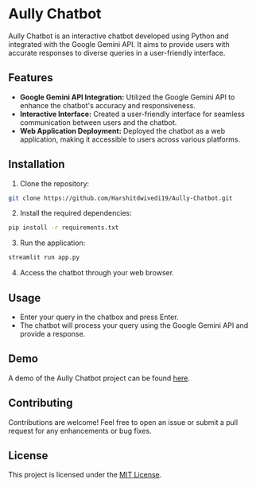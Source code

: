 # Aully Chatbot

Aully Chatbot is an interactive chatbot developed using Python and integrated with the Google Gemini API. It aims to provide users with accurate responses to diverse queries in a user-friendly interface.

## Features

- **Google Gemini API Integration:** Utilized the Google Gemini API to enhance the chatbot's accuracy and responsiveness.
- **Interactive Interface:** Created a user-friendly interface for seamless communication between users and the chatbot.
- **Web Application Deployment:** Deployed the chatbot as a web application, making it accessible to users across various platforms.

## Installation

1. Clone the repository:

```bash
git clone https://github.com/Harshitdwivedi19/Aully-Chatbot.git
```

2. Install the required dependencies:

```bash
pip install -r requirements.txt
```

3. Run the application:

```bash
streamlit run app.py
```

4. Access the chatbot through your web browser.

## Usage

- Enter your query in the chatbox and press Enter.
- The chatbot will process your query using the Google Gemini API and provide a response.

## Demo

A demo of the Aully Chatbot project can be found [here](https://drive.google.com/file/d/1rDSQFWGQizc7H3defZo5MUty353MpAzn/view?usp=drive_link).

## Contributing

Contributions are welcome! Feel free to open an issue or submit a pull request for any enhancements or bug fixes.

## License

This project is licensed under the [MIT License](LICENSE).
